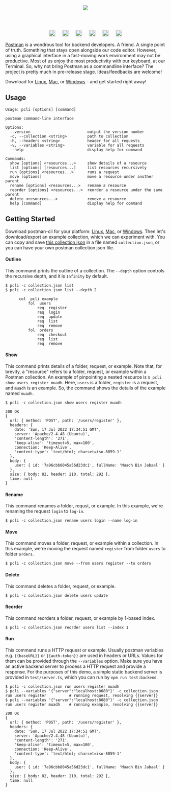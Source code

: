 <p align=center><img src="https://img.shields.io/badge/postman%20cli-an%20elegant%20command--line%20for%20postman%20collection-white?style=for-the-badge&logo=postman"></p><br><br>


<p align=center>
<!--img src="https://user-images.githubusercontent.com/50658760/179565718-d6bed09d-86f8-4096-bcd8-03b610cd5624.png"/-->
<img height=20px src="https://badges.aleen42.com/src/node_flat_square.svg">
&emsp;
<img height=20px src="https://badges.aleen42.com/src/cli_flat_square.svg">
&emsp;
<img height=20px src="https://badges.aleen42.com/src/npm_flat_square.svg">
&emsp;

<img height=20px src="https://img.shields.io/badge/License-MIT-brightgreen.svg?style=for-the-badge">
&emsp;
<img height=20px src="https://img.shields.io/github/languages/code-size/midnqp/postman-cli?style=for-the-badge">
&emsp;
<a href="https://github.com/midnqp/postman-cli/actions/workflows/build.yml">
<img height=20px src="https://img.shields.io/github/actions/workflow/status/MidnQP/postman-cli/build.yml?branch=main&logo=github&style=for-the-badge">
</a>
</p>

[Postman](https://www.postman.com) is a wondrous tool for backend developers. A friend. A single point of truth. Something that stays open alongside our code editor. However, using a graphical interface in a fast-moving work environment may not be productive. Most of us enjoy the most productivity with our keyboard, at our Terminal. So, why not bring Postman as a commandline interface? The project is pretty much in pre-release stage. Ideas/feedbacks are welcome!

Download for [Linux](https://github.com/MidnQP/postman-cli/releases/download/0.0.3/pcli), [Mac](https://github.com/MidnQP/postman-cli/releases/download/0.0.3/pcli-macos-x64), or [Windows](https://github.com/MidnQP/postman-cli/releases/download/0.0.3/pcli.exe) - and get started right away!


## Usage

```
Usage: pcli [options] [command]

postman command-line interface

Options:
  --version                         output the version number
  -c, --collection <string>         path to collection
  -h, --headers <string>            header for all requests
  -v, --variables <string>          variable for all requests
  --help                            display help for command

Commands:
  show [options] <resources...>     show details of a resource
  list [options] [resources...]     list resources recursively
  run [options] <resources...>      runs a request
  move [options]                    move a resource under another parent
  rename [options] <resources...>   rename a resource
  reorder [options] <resources...>  reorder a resource under the same parent
  delete <resources...>             remove a resource
  help [command]                    display help for command
```

## Getting Started
Download postman-cli for your platform: [Linux](https://github.com/MidnQP/postman-cli/releases/download/0.0.3/pcli), [Mac](https://github.com/MidnQP/postman-cli/releases/download/0.0.3/pcli-macos-x64), or [Windows](https://github.com/MidnQP/postman-cli/releases/download/0.0.3/pcli.exe). Then let's download/export an example collection, which we can experiment with. You can copy and save [this collection json](https://api.postman.com/collections/17618914-61ab9b2b-4d20-46fb-bf0e-2952a69aae1b?access_key=PMAT-01GP5G11PGPYX8TMMQJVTZ96AC) in a file named `collection.json`, or you can have your own postman collection json file.


#### Outline
This command prints the outline of a collection. The `--depth` option controls the recursive depth, and it is `Infinity` by default.
```
$ pcli -c collection.json list             
$ pcli -c collection.json list --depth 2 

      col  pcli example
          fol  users
              req  register
              req  login
              req  update
              req  list
              req  remove
          fol  orders
              req  checkout
              req  list
              req  remove
```

#### Show
This command prints details of a folder, request, or example. Note that, for brevity, a "resource" refers to a folder, request, or example within a Postman collection. An example of pinpointing a nested resource is `$ pcli show users register muadh`. Here, `users` is a folder, `register` is a request, and `muadh` is an example. So, the command shows the details of the example named `muadh`.


```
$ pcli -c collection.json show users register muadh
                                                   
200 OK
{
  url: { method: 'POST', path: '/users/register' },  
  headers: {
    date: 'Sun, 17 Jul 2022 17:34:51 GMT',
    server: 'Apache/2.4.48 (Ubuntu)',
    'content-length': '271',
    'keep-alive': 'timeout=5, max=100',
    connection: 'Keep-Alive',
    'content-type': 'text/html; charset=iso-8859-1'
  },
  body: {
    user: { id: '7a96cbb8045a56d23dc1', fullName: 'Muadh Bin Jabaal' }
  },
  size: { body: 82, header: 210, total: 292 },
  time: null
}
```

#### Rename
This command renames a folder, requst, or example. In this example, we're renaming the request `login` to `log-in`.

```
$ pcli -c collection.json rename users login --name log-in
```

#### Move
This command moves a folder, request, or example within a collection. In this example, we're moving the request named `register` from folder `users` to folder `orders`.

```
$ pcli -c collection.json move --from users register --to orders
```

#### Delete
This command deletes a folder, request, or example.

```
$ pcli -c collection.json delete users update
```

#### Reorder
This command reorders a folder, request, or example by 1-based index.

```
$ pcli -c collection.json reorder users list --index 1
```

#### Run
This command runs a HTTP request or example. Usually postman variables e.g. `{{baseURL}}` or `{{auth-token}}` are used in headers or URLs. Values for them can be provided through the `--variables` option. Make sure you have an active backend server to process a HTTP request and provide a response. For the purposes of this demo, a simple static backend server is provided in `test/server.ts`, which you can run by `npm run test:backend`.

```
$ pcli -c collection.json run users register muadh
$ pcli --variables '{"server":"localhost:8080"}' -c collection.json run users register          # running request, resolving {{server}}
$ pcli --variables '{"server":"localhost:8080"}' -c collection.json run users register muadh    # running example, resolving {{server}}

200 OK
{
  url: { method: 'POST', path: '/users/register' },  
  headers: {
    date: 'Sun, 17 Jul 2022 17:34:51 GMT',
    server: 'Apache/2.4.48 (Ubuntu)',
    'content-length': '271',
    'keep-alive': 'timeout=5, max=100',
    connection: 'Keep-Alive',
    'content-type': 'text/html; charset=iso-8859-1'
  },
  body: {
    user: { id: '7a96cbb8045a56d23dc1', fullName: 'Muadh Bin Jabaal' }
  },
  size: { body: 82, header: 210, total: 292 },
  time: null
}
```
